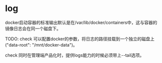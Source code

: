 # log



docker启动容器的标准输出默认是在/var/lib/docker/containers中，这与容器的镜像日志会在同一个磁盘下。

TODO: check  可以配置docker的参数，将日志的路径挂载到一个独立的磁盘上("data-root": "/mnt/docker-data")。

check  同时在管理端产品化时，提供logs能力的时候必须带上--tail选项。
